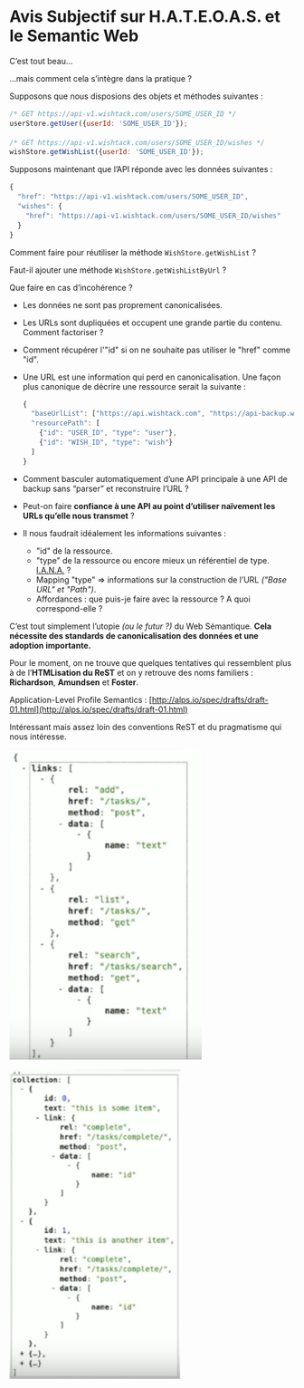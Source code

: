 # Avis Subjectif sur H.A.T.E.O.A.S. et le Semantic Web



C’est tout beau…

…mais comment cela s’intègre dans la pratique ?

Supposons que nous disposions des objets et méthodes suivantes :

```javascript
/* GET https://api-v1.wishtack.com/users/SOME_USER_ID */
userStore.getUser({userId: 'SOME_USER_ID'});

/* GET https://api-v1.wishtack.com/users/SOME_USER_ID/wishes */
wishStore.getWishList({userId: 'SOME_USER_ID'});
```

Supposons maintenant que l’API réponde avec les données suivantes :

```javascript
{
  "href": "https://api-v1.wishtack.com/users/SOME_USER_ID",
  "wishes": {
    "href": "https://api-v1.wishtack.com/users/SOME_USER_ID/wishes"
  }
}
```

Comment faire pour réutiliser la méthode `WishStore.getWishList` ?

Faut-il ajouter une méthode `WishStore.getWishListByUrl` ?

Que faire en cas d’incohérence ?

* Les données ne sont pas proprement canonicalisées.
* Les URLs sont dupliquées et occupent une grande partie du contenu. Comment factoriser ?
* Comment récupérer l'"id" si on ne souhaite pas utiliser le "href" comme "id".
* Une URL est une information qui perd en canonicalisation. Une façon plus canonique de décrire une ressource serait la suivante :

  ```javascript
  {
    "baseUrlList": ["https://api.wishtack.com", "https://api-backup.wishtack.com"],
    "resourcePath": [
      {"id": "USER_ID", "type": "user"},
      {"id": "WISH_ID", "type": "wish"}
    ]
  }
  ```

* Comment basculer automatiquement d’une API principale à une API de backup sans “parser” et reconstruire l’URL ?
* Peut-on faire **confiance à une API au point d’utiliser naïvement les URLs qu’elle nous transmet** ?
* Il nous faudrait idéalement les informations suivantes :
  * "id" de la ressource.
  * "type" de la ressource ou encore mieux un référentiel de type. [I.A.N.A.](https://www.iana.org/) ?
  * Mapping "type" =&gt; informations sur la construction de l’URL _\("Base URL"  et "Path"\)_.
  * Affordances : que puis-je faire avec la ressource ? A quoi correspond-elle ?

C’est tout simplement l’utopie _\(ou le futur ?\)_ du Web Sémantique. **Cela nécessite des standards de canonicalisation des données et une adoption importante.**

Pour le moment, on ne trouve que quelques tentatives qui ressemblent plus à de l’**HTMLisation du ReST** et on y retrouve des noms familiers : **Richardson**, **Amundsen** et **Foster**.

Application-Level Profile Semantics : [http://alps.io/spec/drafts/draft-01.html](http://alps.io/spec/drafts/draft-01.html)

Intéressant mais assez loin des conventions ReST et du pragmatisme qui nous intéresse.

![Alps](../.gitbook/assets/alps-1.png)

![Alps](../.gitbook/assets/alps-2.png)



